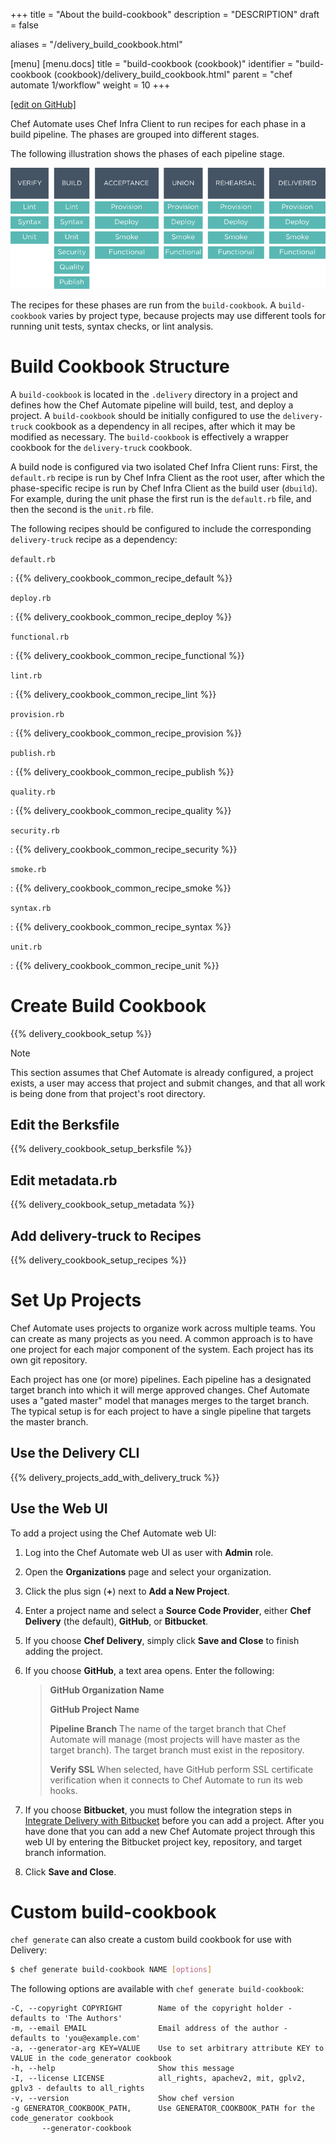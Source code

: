 +++
title = "About the build-cookbook"
description = "DESCRIPTION"
draft = false

aliases = "/delivery_build_cookbook.html"

[menu]
  [menu.docs]
    title = "build-cookbook (cookbook)"
    identifier = "build-cookbook (cookbook)/delivery_build_cookbook.html"
    parent = "chef automate 1/workflow"
    weight = 10
+++    

[\[edit on
GitHub\]](https://github.com/chef/chef-web-docs/blob/master/chef_master/source/delivery_build_cookbook.rst)

Chef Automate uses Chef Infra Client to run recipes for each phase in a
build pipeline. The phases are grouped into different stages.

The following illustration shows the phases of each pipeline stage.

<img src="/images/delivery_build_cookbook.svg" class="align-center" width="600" alt="image" />

The recipes for these phases are run from the `build-cookbook`. A
`build-cookbook` varies by project type, because projects may use
different tools for running unit tests, syntax checks, or lint analysis.

Build Cookbook Structure
========================

A `build-cookbook` is located in the `.delivery` directory in a project
and defines how the Chef Automate pipeline will build, test, and deploy
a project. A `build-cookbook` should be initially configured to use the
`delivery-truck` cookbook as a dependency in all recipes, after which it
may be modified as necessary. The `build-cookbook` is effectively a
wrapper cookbook for the `delivery-truck` cookbook.

A build node is configured via two isolated Chef Infra Client runs:
First, the `default.rb` recipe is run by Chef Infra Client as the root
user, after which the phase-specific recipe is run by Chef Infra Client
as the build user (`dbuild`). For example, during the unit phase the
first run is the `default.rb` file, and then the second is the `unit.rb`
file.

The following recipes should be configured to include the corresponding
`delivery-truck` recipe as a dependency:

`default.rb`

:   {{% delivery_cookbook_common_recipe_default %}}

`deploy.rb`

:   {{% delivery_cookbook_common_recipe_deploy %}}

`functional.rb`

:   {{% delivery_cookbook_common_recipe_functional %}}

`lint.rb`

:   {{% delivery_cookbook_common_recipe_lint %}}

`provision.rb`

:   {{% delivery_cookbook_common_recipe_provision %}}

`publish.rb`

:   {{% delivery_cookbook_common_recipe_publish %}}

`quality.rb`

:   {{% delivery_cookbook_common_recipe_quality %}}

`security.rb`

:   {{% delivery_cookbook_common_recipe_security %}}

`smoke.rb`

:   {{% delivery_cookbook_common_recipe_smoke %}}

`syntax.rb`

:   {{% delivery_cookbook_common_recipe_syntax %}}

`unit.rb`

:   {{% delivery_cookbook_common_recipe_unit %}}

Create Build Cookbook
=====================

{{% delivery_cookbook_setup %}}

<div class="note" markdown="1">

<div class="admonition-title" markdown="1">

Note

</div>

This section assumes that Chef Automate is already configured, a project
exists, a user may access that project and submit changes, and that all
work is being done from that project's root directory.

</div>

Edit the Berksfile
------------------

{{% delivery_cookbook_setup_berksfile %}}

Edit metadata.rb
----------------

{{% delivery_cookbook_setup_metadata %}}

Add delivery-truck to Recipes
-----------------------------

{{% delivery_cookbook_setup_recipes %}}

Set Up Projects
===============

Chef Automate uses projects to organize work across multiple teams. You
can create as many projects as you need. A common approach is to have
one project for each major component of the system. Each project has its
own git repository.

Each project has one (or more) pipelines. Each pipeline has a designated
target branch into which it will merge approved changes. Chef Automate
uses a "gated master" model that manages merges to the target branch.
The typical setup is for each project to have a single pipeline that
targets the master branch.

Use the Delivery CLI
--------------------

{{% delivery_projects_add_with_delivery_truck %}}

Use the Web UI
--------------

To add a project using the Chef Automate web UI:

1.  Log into the Chef Automate web UI as user with **Admin** role.

2.  Open the **Organizations** page and select your organization.

3.  Click the plus sign (**+**) next to **Add a New Project**.

4.  Enter a project name and select a **Source Code Provider**, either
    **Chef Delivery** (the default), **GitHub**, or **Bitbucket**.

5.  If you choose **Chef Delivery**, simply click **Save and Close** to
    finish adding the project.

6.  If you choose **GitHub**, a text area opens. Enter the following:

    > **GitHub Organization Name**
    >
    > **GitHub Project Name**
    >
    > **Pipeline Branch** The name of the target branch that Chef
    > Automate will manage (most projects will have master as the target
    > branch). The target branch must exist in the repository.
    >
    > **Verify SSL** When selected, have GitHub perform SSL certificate
    > verification when it connects to Chef Automate to run its web
    > hooks.

7.  If you choose **Bitbucket**, you must follow the integration steps
    in [Integrate Delivery with
    Bitbucket](/integrate_delivery_bitbucket/) before you can add a
    project. After you have done that you can add a new Chef Automate
    project through this web UI by entering the Bitbucket project key,
    repository, and target branch information.

8.  Click **Save and Close**.

Custom build-cookbook
=====================

`chef generate` can also create a custom build cookbook for use with
Delivery:

``` bash
$ chef generate build-cookbook NAME [options]
```

The following options are available with `chef generate build-cookbook`:

``` none
-C, --copyright COPYRIGHT        Name of the copyright holder - defaults to 'The Authors'
-m, --email EMAIL                Email address of the author - defaults to 'you@example.com'
-a, --generator-arg KEY=VALUE    Use to set arbitrary attribute KEY to VALUE in the code_generator cookbook
-h, --help                       Show this message
-I, --license LICENSE            all_rights, apachev2, mit, gplv2, gplv3 - defaults to all_rights
-v, --version                    Show chef version
-g GENERATOR_COOKBOOK_PATH,      Use GENERATOR_COOKBOOK_PATH for the code_generator cookbook
       --generator-cookbook
```
